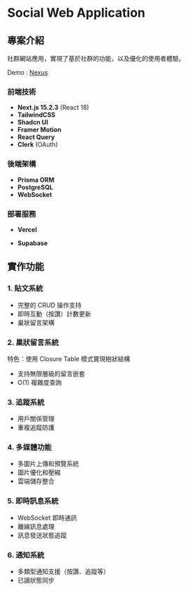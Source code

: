 # Social Web Application

## 專案介紹

社群網站應用，實現了基於社群的功能，以及優化的使用者體驗。

Demo : [Nexus](https://social-ds6okaq6h-aas-projects-04d108a8.vercel.app/home)

### 前端技術

- **Next.js 15.2.3** (React 18)
- **TailwindCSS**
- **Shadcn UI**
- **Framer Motion**
- **React Query**
- **Clerk** (OAuth)

### 後端架構

- **Prisma ORM**
- **PostgreSQL**
- **WebSocket**

### 部署服務

- **Vercel**

- **Supabase**

## 實作功能

### 1. 貼文系統

- 完整的 CRUD 操作支持
- 即時互動（按讚）計數更新
- 巢狀留言架構

### 2. 巢狀留言系統

特色：使用 Closure Table 模式實現樹狀結構

- 支持無限層級的留言嵌套
- O(1) 複雜度查詢

### 3. 追蹤系統

- 用戶關係管理
- 重複追蹤防護

### 4. 多媒體功能

- 多圖片上傳和預覽系統
- 圖片優化和壓縮
- 雲端儲存整合

### 5. 即時訊息系統

- WebSocket 即時通訊
- 離線訊息處理
- 訊息發送狀態追蹤

### 6. 通知系統

- 多類型通知支援（按讚、追蹤等）
- 已讀狀態同步

